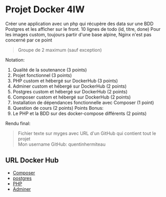# Projet Docker 4IW

Créer une application avec un php qui récupère des data sur une BDD Postgres et les
afficher sur le front. 10 lignes de todo (id, titre, done)
Pour les images custom, toujours partir d'une base alpine, Nginx n'est pas concerné par ce
point

> Groupe de 2 maximum (sauf exception)

Notation:

1. Qualité de la soutenance (3 points)
2. Projet fonctionnel (3 points)
3. PHP custom et hébergé sur DockerHub (3 points)
4. Adminer custom et hébergé sur DockerHub (2 points)
5. Postgres custom et hébergé sur DockerHub (2 points)
6. Composer custom et hébergé sur DockerHub (2 points)
7. Installation de dépendances fonctionnelle avec Composer (1 point)
8. Question de cours (2 points)
   Points Bonus:
9. Le PHP et la BDD sur des docker-compose différents (2 points)

Rendu final:

> Fichier texte sur myges avec URL d'un GitHub qui contient tout le projet \
> Mon username GitHub: quentinhermiteau

## URL Docker Hub

-   [Composer](https://hub.docker.com/r/legrizzly/composer-custom)
-   [postgres](https://hub.docker.com/r/legrizzly/pgsql-custom)
-   [PHP](https://hub.docker.com/r/legrizzly/php-custom)
-   [Adminer](https://hub.docker.com/r/legrizzly/adminer-custom)

